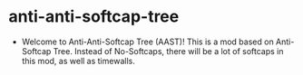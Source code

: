 # anti-anti-softcap-tree
- Welcome to Anti-Anti-Softcap Tree (AAST)! This is a mod based on Anti-Softcap Tree. Instead of No-Softcaps, there will be a lot of softcaps in this mod, as well as timewalls.
